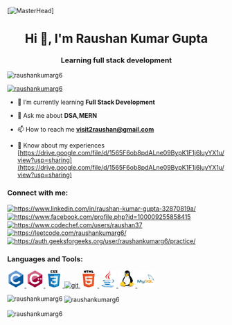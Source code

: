 [![MasterHead](https://www.wingstechsolutions.com/wp-content/uploads/2022/03/full-stack-development.gif)]
<h1 align="center">Hi 👋, I'm Raushan Kumar Gupta</h1>
<h3 align="center">Learning full stack development</h3>


<p align="left"> <img src="https://komarev.com/ghpvc/?username=raushankumarg6&label=Profile%20views&color=0e75b6&style=flat" alt="raushankumarg6" /> </p>

<p align="left"> <a href="https://github.com/ryo-ma/github-profile-trophy"><img src="https://github-profile-trophy.vercel.app/?username=raushankumarg6" alt="raushankumarg6" /></a> </p>

- 🌱 I’m currently learning **Full Stack Development**

- 💬 Ask me about **DSA,MERN**

- 📫 How to reach me **visit2raushan@gmail.com**

- 📄 Know about my experiences [https://drive.google.com/file/d/1565F6ob8pdALne09BypK1F1j6luyYX1u/view?usp=sharing](https://drive.google.com/file/d/1565F6ob8pdALne09BypK1F1j6luyYX1u/view?usp=sharing)

<h3 align="left">Connect with me:</h3>
<p align="left">
<a href="https://linkedin.com/in/https://www.linkedin.com/in/raushan-kumar-gupta-32870819a/" target="blank"><img align="center" src="https://raw.githubusercontent.com/rahuldkjain/github-profile-readme-generator/master/src/images/icons/Social/linked-in-alt.svg" alt="https://www.linkedin.com/in/raushan-kumar-gupta-32870819a/" height="30" width="40" /></a>
<a href="https://fb.com/https://www.facebook.com/profile.php?id=100009255858415" target="blank"><img align="center" src="https://raw.githubusercontent.com/rahuldkjain/github-profile-readme-generator/master/src/images/icons/Social/facebook.svg" alt="https://www.facebook.com/profile.php?id=100009255858415" height="30" width="40" /></a>
<a href="https://www.codechef.com/users/https://www.codechef.com/users/raushan37" target="blank"><img align="center" src="https://cdn.jsdelivr.net/npm/simple-icons@3.1.0/icons/codechef.svg" alt="https://www.codechef.com/users/raushan37" height="30" width="40" /></a>
<a href="https://www.leetcode.com/https://leetcode.com/raushankumarg6/" target="blank"><img align="center" src="https://raw.githubusercontent.com/rahuldkjain/github-profile-readme-generator/master/src/images/icons/Social/leet-code.svg" alt="https://leetcode.com/raushankumarg6/" height="30" width="40" /></a>
<a href="https://auth.geeksforgeeks.org/user/https://auth.geeksforgeeks.org/user/raushankumarg6/practice/" target="blank"><img align="center" src="https://raw.githubusercontent.com/rahuldkjain/github-profile-readme-generator/master/src/images/icons/Social/geeks-for-geeks.svg" alt="https://auth.geeksforgeeks.org/user/raushankumarg6/practice/" height="30" width="40" /></a>
</p>

<h3 align="left">Languages and Tools:</h3>
<p align="left"> <a href="https://www.cprogramming.com/" target="_blank" rel="noreferrer"> <img src="https://raw.githubusercontent.com/devicons/devicon/master/icons/c/c-original.svg" alt="c" width="40" height="40"/> </a> <a href="https://www.w3schools.com/cpp/" target="_blank" rel="noreferrer"> <img src="https://raw.githubusercontent.com/devicons/devicon/master/icons/cplusplus/cplusplus-original.svg" alt="cplusplus" width="40" height="40"/> </a> <a href="https://www.w3schools.com/css/" target="_blank" rel="noreferrer"> <img src="https://raw.githubusercontent.com/devicons/devicon/master/icons/css3/css3-original-wordmark.svg" alt="css3" width="40" height="40"/> </a> <a href="https://git-scm.com/" target="_blank" rel="noreferrer"> <img src="https://www.vectorlogo.zone/logos/git-scm/git-scm-icon.svg" alt="git" width="40" height="40"/> </a> <a href="https://www.w3.org/html/" target="_blank" rel="noreferrer"> <img src="https://raw.githubusercontent.com/devicons/devicon/master/icons/html5/html5-original-wordmark.svg" alt="html5" width="40" height="40"/> </a> <a href="https://www.java.com" target="_blank" rel="noreferrer"> <img src="https://raw.githubusercontent.com/devicons/devicon/master/icons/java/java-original.svg" alt="java" width="40" height="40"/> </a> <a href="https://www.linux.org/" target="_blank" rel="noreferrer"> <img src="https://raw.githubusercontent.com/devicons/devicon/master/icons/linux/linux-original.svg" alt="linux" width="40" height="40"/> </a> <a href="https://www.mysql.com/" target="_blank" rel="noreferrer"> <img src="https://raw.githubusercontent.com/devicons/devicon/master/icons/mysql/mysql-original-wordmark.svg" alt="mysql" width="40" height="40"/> </a> </p>

<p><img align="left" src="https://github-readme-stats.vercel.app/api/top-langs?username=raushankumarg6&show_icons=true&locale=en&layout=compact" alt="raushankumarg6" /></p>

<p>&nbsp;<img align="center" src="https://github-readme-stats.vercel.app/api?username=raushankumarg6&show_icons=true&locale=en" alt="raushankumarg6" /></p>

<p><img align="center" src="https://github-readme-streak-stats.herokuapp.com/?user=raushankumarg6&" alt="raushankumarg6" /></p>
